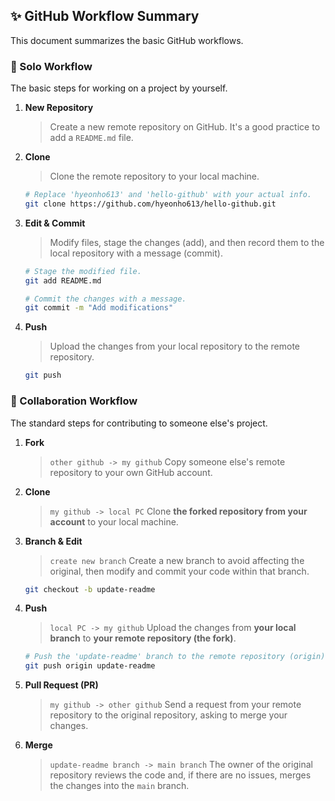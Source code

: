 ## ✨ GitHub Workflow Summary

This document summarizes the basic GitHub workflows.

### 👤 Solo Workflow

The basic steps for working on a project by yourself.

1.  **New Repository**
    > Create a new remote repository on GitHub. It's a good practice to add a `README.md` file.

2.  **Clone**
    > Clone the remote repository to your local machine.
    ```bash
    # Replace 'hyeonho613' and 'hello-github' with your actual info.
    git clone https://github.com/hyeonho613/hello-github.git
    ```

3.  **Edit & Commit**
    > Modify files, stage the changes (add), and then record them to the local repository with a message (commit).
    ```bash
    # Stage the modified file.
    git add README.md

    # Commit the changes with a message.
    git commit -m "Add modifications"
    ```

4.  **Push**
    > Upload the changes from your local repository to the remote repository.
    ```bash
    git push
    ```

### 🤝 Collaboration Workflow

The standard steps for contributing to someone else's project.

1.  **Fork**
    > `other github -> my github`
    > Copy someone else's remote repository to your own GitHub account.

2.  **Clone**
    > `my github -> local PC`
    > Clone **the forked repository from your account** to your local machine.

3.  **Branch & Edit**
    > `create new branch`
    > Create a new branch to avoid affecting the original, then modify and commit your code within that branch.
    ```bash
    git checkout -b update-readme
    ```

4.  **Push**
    > `local PC -> my github`
    > Upload the changes from **your local branch** to **your remote repository (the fork)**.
    ```bash
    # Push the 'update-readme' branch to the remote repository (origin).
    git push origin update-readme
    ```

5.  **Pull Request (PR)**
    > `my github -> other github`
    > Send a request from your remote repository to the original repository, asking to merge your changes.

6.  **Merge**
    > `update-readme branch -> main branch`
    > The owner of the original repository reviews the code and, if there are no issues, merges the changes into the `main` branch.